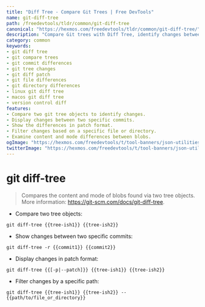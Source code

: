 ```yaml
---
title: "Diff Tree - Compare Git Trees | Free DevTools"
name: git-diff-tree
path: /freedevtools/tldr/common/git-diff-tree
canonical: "https://hexmos.com/freedevtools/tldr/common/git-diff-tree/"
description: "Compare Git trees with Diff Tree, identify changes between commits and explore modifications in your repository. Free online tool, no registration required."
category: common
keywords:
- git diff tree
- git compare trees
- git commit differences
- git tree changes
- git diff patch
- git file differences
- git directory differences
- linux git diff tree
- macos git diff tree
- version control diff
features:
- Compare two git tree objects to identify changes.
- Display changes between two specific commits.
- Show the differences in patch format.
- Filter changes based on a specific file or directory.
- Examine content and mode differences between blobs.
ogImage: "https://hexmos.com/freedevtools/t/tool-banners/json-utilities-banner.png"
twitterImage: "https://hexmos.com/freedevtools/t/tool-banners/json-utilities-banner.png"
---
```


# git diff-tree

> Compares the content and mode of blobs found via two tree objects.
> More information: <https://git-scm.com/docs/git-diff-tree>.

- Compare two tree objects:

`git diff-tree {{tree-ish1}} {{tree-ish2}}`

- Show changes between two specific commits:

`git diff-tree -r {{commit1}} {{commit2}}`

- Display changes in patch format:

`git diff-tree {{[-p|--patch]}} {{tree-ish1}} {{tree-ish2}}`

- Filter changes by a specific path:

`git diff-tree {{tree-ish1}} {{tree-ish2}} -- {{path/to/file_or_directory}}`
